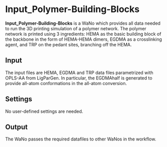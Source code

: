 # Input_Polymer-Building-Blocks
**Input_Polymer-Building-Blocks** is a WaNo which provides all data needed to run the 3D printing simulation of a polymer network.
The polymer network is printed using 3 ingredients: HEMA as the basic building block of the backbone in the form of HEMA-HEMA dimers, EGDMA as a crosslinking agent, and TRP on the pedant sites, branching off the HEMA.

## Input
The input files are HEMA, EGDMA and TRP data files parametrized with OPLS-AA from LigParGen.
In particular, the EGDMAhalf is generated to provide all-atom conformations in the all-atom conversion.

## Settings
No user-defined settings are needed.

## Output
The WaNo passes the required datafiles to other WaNos in the workflow.
